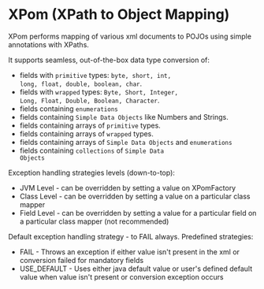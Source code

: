 # XPom (XPath to Object Mapping)

XPom performs mapping of various xml documents to POJOs using simple annotations with XPaths.

It supports seamless, out-of-the-box data type conversion of:
- fields with <code>primitive</code> types: <code>byte, short, int, long, float, double, boolean, char</code>.
- fields with <code>wrapped</code> types: <code>Byte, Short, Integer, Long, Float, Double, Boolean, Character</code>.
- fields containing <code>enumerations</code>
- fields containing <code>Simple Data Objects</code> like Numbers and Strings.
- fields containing arrays of <code>primitive</code> types.
- fields containing arrays of <code>wrapped</code> types.
- fields containing arrays of <code>Simple Data Objects</code> and <code>enumerations</code>
- fields containing <code>collections</code> of <code>Simple Data Objects</code>

Exception handling strategies levels (down-to-top):
- JVM Level - can be overridden by setting a value on XPomFactory
- Class Level - can be overridden by setting a value on a particular class mapper
- Field Level - can be overridden by setting a value for a particular field on a particular class mapper (not recommended)

Default exception handling strategy - to FAIL always. Predefined strategies:
  - FAIL - Throws an exception if either value isn't present in the xml or conversion failed for mandatory fields
  - USE_DEFAULT - Uses either java default value or user's defined default value when value isn't present or conversion exception occurs
